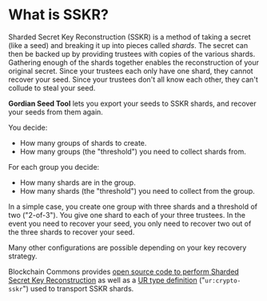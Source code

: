 # What is SSKR?

Sharded Secret Key Reconstruction (SSKR) is a method of taking a secret (like a seed) and breaking it up into pieces called *shards*. The secret can then be backed up by providing trustees with copies of the various shards. Gathering enough of the shards together enables the reconstruction of your original secret. Since your trustees each only have one shard, they cannot recover your seed. Since your trustees don't all know each other, they can't collude to steal your seed.

**Gordian Seed Tool** lets you export your seeds to SSKR shards, and recover your seeds from them again.

You decide:

* How many groups of shards to create.
* How many groups (the "threshold") you need to collect shards from.

For each group you decide:

* How many shards are in the group.
* How many shards (the "threshold") you need to collect from the group.

In a simple case, you create one group with three shards and a threshold of two ("2-of-3"). You give one shard to each of your three trustees. In the event you need to recover your seed, you only need to recover two out of the three shards to recover your seed.

Many other configurations are possible depending on your key recovery strategy.

Blockchain Commons provides [open source code to perform Sharded Secret Key Reconstruction](https://github.com/blockchaincommons/bc-shamir) as well as a [UR type definition](https://github.com/BlockchainCommons/Research/blob/master/papers/bcr-2020-011-sskr.md) ("`ur:crypto-sskr`") used to transport SSKR shards.
